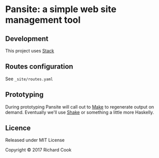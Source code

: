 # Pansite: a simple web site management tool

## Development

This project uses [Stack][stack]

## Routes configuration

See `_site/routes.yaml`

## Prototyping

During prototyping Pansite will call out to [Make][gnu-make] to regenerate output on demand. Eventually we'll use [Shake][shake] or something a little more Haskelly.

## Licence

Released under MIT License

Copyright &copy; 2017 Richard Cook

[gnu-make]: https://www.gnu.org/software/make/
[shake]: http://shakebuild.com/
[stack]: https://haskellstack.org/
